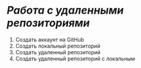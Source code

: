 # ***Работа с удаленными репозиториями***
1. Создать аккаунт на GitHub
2. Создать локальный репозиторий 
3. Создать удаленный репозиторий
4. Создать удаленный репозиторий с локальным